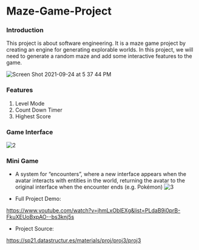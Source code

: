 # Maze-Game-Project

### Introduction
This project is about software engineering. It is a maze game project by creating an engine for generating explorable worlds. In this project, we will need to generate a random maze and add some interactive features to the game. 

![Screen Shot 2021-09-24 at 5 37 44 PM](https://user-images.githubusercontent.com/47238768/134751943-baae613b-040d-4af5-9f52-5d11e4bb3b18.png)

### Features 
1. Level Mode
2. Count Down Timer
3. Highest Score

### Game Interface
![2](https://user-images.githubusercontent.com/47238768/134751896-ee659984-a922-4424-9a92-fbb08a561cbf.gif)

### Mini Game
- A system for “encounters”, where a new interface appears when the avatar interacts with entities in the world, returning the avatar to the original interface when the encounter ends (e.g. Pokémon)
![3](https://user-images.githubusercontent.com/47238768/134751958-da226a96-fedd-4ec4-b1cc-107fa8cb0b62.gif)



- Full Project Demo:

https://www.youtube.com/watch?v=jhmLxOblEXg&list=PLdaB9i0prB-FkuXEUoBxpAO--bs3knj5s

- Project Source:

https://sp21.datastructur.es/materials/proj/proj3/proj3


